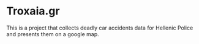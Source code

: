 # Troxaia.gr
This is a project that collects deadly car accidents data for Hellenic Police and presents them on a google map.
